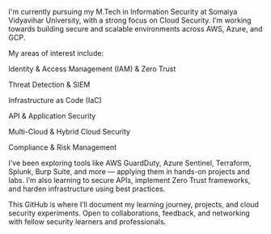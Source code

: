 I'm currently pursuing my M.Tech in Information Security at Somaiya Vidyavihar University, with a strong focus on Cloud Security. I’m working towards building secure and scalable environments across AWS, Azure, and GCP.

My areas of interest include:

Identity & Access Management (IAM) & Zero Trust

Threat Detection & SIEM

Infrastructure as Code (IaC)

API & Application Security

Multi-Cloud & Hybrid Cloud Security

Compliance & Risk Management

I’ve been exploring tools like AWS GuardDuty, Azure Sentinel, Terraform, Splunk, Burp Suite, and more — applying them in hands-on projects and labs. I’m also learning to secure APIs, implement Zero Trust frameworks, and harden infrastructure using best practices.

This GitHub is where I’ll document my learning journey, projects, and cloud security experiments. Open to collaborations, feedback, and networking with fellow security learners and professionals.


